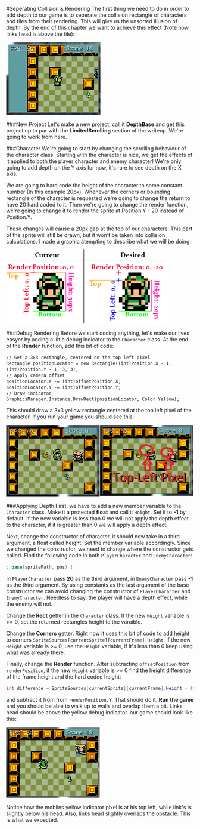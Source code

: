 #Seperating Collision & Rendering
The first thing we need to do in order to add depth to our game is to seperate the collision rectangle of characters and tiles from their rendering. This will give us the unsorted illusion of depth. By the end of this chapter we want to achieve this effect (Note how links head is above the tile):

![DEPTH](Images/depth_effect.PNG)

###New Project
Let's make a new project, call it **DepthBase** and get this project up to par with the **LimitedScrolling** section of the writeup. We're going to work from here.

###Character
We're going to start by changing the scrolling behaviour of the character class. Starting with the character is nice, we get the effects of it applied to both the player character and enemy character! We're only going to add depth on the Y axis for now, it's rare to see depth on the X axis.

We are going to hard code the height of the character to some constant number (In this example 20px). Whenever the corners or bounding rectangle of the character is requested we're going to change the return to have 20 hard coded to it. Then we're going to change the render function, we're going to change it to render the sprite at Position.Y - 20 instead of Position.Y.

These changes will cause a 20px gap at the top of our characters. This part of the sprite will still be drawn, but it won't be taken into collision calculations. I made a graphic atempting to describe what we will be doing:

![DEPTH_EXPLAINED](Images/depth_explained.png)

###Debug Rendering
Before we start coding anything, let's make our lives easyer by adding a little debug indicator to the ```Character``` class. At the end of the **Render** function, add this bit of code:

```
// Get a 3x3 rectangle, centered on the top left pixel
Rectangle positionLocator = new Rectangle((int)Position.X - 1, (int)Position.Y - 1, 3, 3);
// Apply camera offset
positionLocator.X -= (int)offsetPosition.X;
positionLocator.Y -= (int)offsetPosition.Y;
// Draw indicator
GraphicsManager.Instance.DrawRect(positionLocator, Color.Yellow);
```

This should draw a 3x3 yellow rectangle centered at the top left pixel of the character. If you run your game you should see this:

![TOP_LEFT](Images/topleft_pixel.png)

###Applying Depth
First, we have to add a new member variable to the ```Character``` class. Make it a protected **float** and call it ```Height```. Set it to **-1** by default. If the new variable is less than 0 we will not apply the depth effect to the character, if it is greater than 0 we will apply a depth effect.

Next, change the constructor of character, it should now take in a third argument, a float called height. Set the member variable accordingly. Since we changed the constructor, we need to change where the constructor gets called. Find the following code in both ```PlayerCharacter``` and ```EnemyCharacter```:

```cs
: base(spritePath, pos) {
```

In ```PlayerCharacter``` pass **20** as the third argument, in ```EnemyCharacter``` pass **-1** as the third argument. By using constants as the last argument of the base constructor we can avoid changing the constructor of ```PlayerCharacter``` and ```EnemyCharacter```. Needless to say, the player will have a depth effect, while the enemy will not.

Change the **Rect** getter in the ```Character``` class. If the new ```Height``` variable is >= 0, set the returned rectangles height to the varaible.

Change the **Corners** getter. Right now it uses this bit of code to add height to corners ```SpriteSources[currentSprite][currentFrame].Height```, if the new ```Height``` variable is >= 0, use the ```Height``` variable, if it's less than 0 keep using what was already there.

Finally, change the **Render** function. After subtracting ```offsetPosition``` from ```renderPosition```, if the new ```Height``` variable is >= 0 find the height difference of the frame height and the hard coded height:

```cs
int difference = SpriteSources[currentSprite][currentFrame].Height - (int)Height;
```

and subtract it from from ```renderPosition.Y```. That should do it. **Run the game** and you should be able to walk up to walls and overlap them a bit. Links head should be above the yellow debug indicator. our game should look like this:

![DONE_HEIGHT](Images/done_height.PNG)

Notice how the moblins yellow indicator pixel is at his top left, while link's is slightly below his head. Also, links head slightly overlaps the obstacle. This is what we expected.
